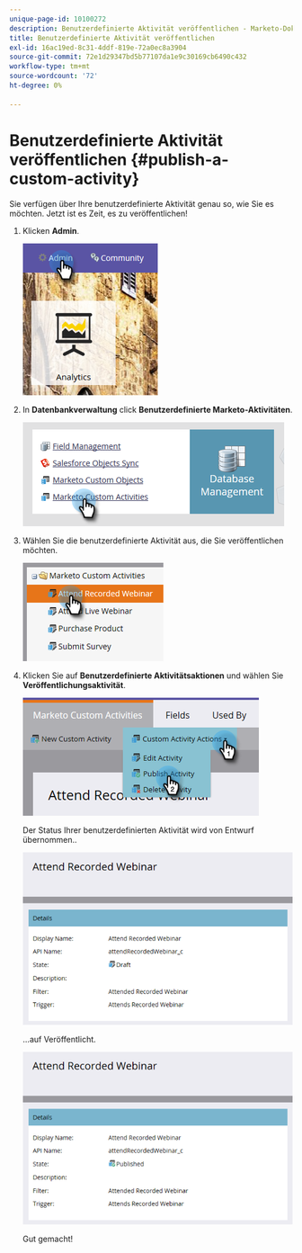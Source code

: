 ```yaml
---
unique-page-id: 10100272
description: Benutzerdefinierte Aktivität veröffentlichen - Marketo-Dokumente - Produktdokumentation
title: Benutzerdefinierte Aktivität veröffentlichen
exl-id: 16ac19ed-8c31-4ddf-819e-72a0ec8a3904
source-git-commit: 72e1d29347bd5b77107da1e9c30169cb6490c432
workflow-type: tm+mt
source-wordcount: '72'
ht-degree: 0%

---
```


# Benutzerdefinierte Aktivität veröffentlichen {#publish-a-custom-activity}

Sie verfügen über Ihre benutzerdefinierte Aktivität genau so, wie Sie es möchten. Jetzt ist es Zeit, es zu veröffentlichen!

1. Klicken **Admin**.

   ![](assets/one-2.png)

1. In **Datenbankverwaltung** click **Benutzerdefinierte Marketo-Aktivitäten**.

   ![](assets/two-2.png)

1. Wählen Sie die benutzerdefinierte Aktivität aus, die Sie veröffentlichen möchten.

   ![](assets/three-2.png)

1. Klicken Sie auf **Benutzerdefinierte Aktivitätsaktionen** und wählen Sie **Veröffentlichungsaktivität**.

   ![](assets/four-2.png)

   Der Status Ihrer benutzerdefinierten Aktivität wird von Entwurf übernommen..

   ![](assets/five-2.png)

   ...auf Veröffentlicht.

   ![](assets/six-2.png)

   Gut gemacht!
